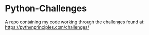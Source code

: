 # Python-Challenges
 A repo containing my code working through the challenges found at: https://pythonprinciples.com/challenges/
